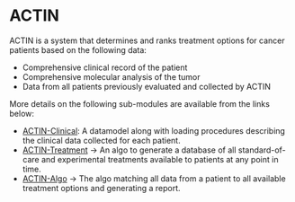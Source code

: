 # ACTIN

ACTIN is a system that determines and ranks treatment options for cancer patients based on the following data:
 - Comprehensive clinical record of the patient
 - Comprehensive molecular analysis of the tumor
 - Data from all patients previously evaluated and collected by ACTIN
 
More details on the following sub-modules are available from the links below:
 - [ACTIN-Clinical](actin-clinical): A datamodel along with loading procedures describing the clinical data collected for each patient.
 - [ACTIN-Treatment](actin-treatment) -> An algo to generate a database of all standard-of-care and experimental treatments 
 available to patients at any point in time.
 - [ACTIN-Algo](actin-algo) -> The algo matching all data from a patient to all available treatment options and generating a report.
  